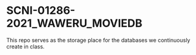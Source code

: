 # SCNI-01286-2021_WAWERU_MOVIEDB
This repo serves as the storage place for the databases we continuously create in class. 
